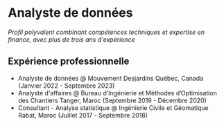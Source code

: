 # Analyste de données
*Profil polyvalent combinant compétences techniques et expertise en finance, avec plus de trois ans d'expérience*

## Expérience professionnelle

- Analyste de données @ Mouvement Desjardins  Québec, Canada (Janvier 2022 - Septembre 2023)
- Analyste d'affaires @ Bureau d’Ingénierie et Méthodes d’Optimisation des Chantiers  Tanger, Maroc (Septembre 2019 - Décembre 2020)
- Consultant - Analyse statistique @ Ingénierie Civile et Géomatique  Rabat, Maroc (Juillet 2017 - Septembre 2018)
